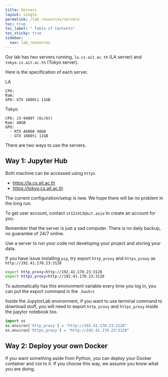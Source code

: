 ```yaml
---
title: Servers
layout: single
permalink: /lab_resources/servers
toc: true
toc_label: " Table of Contents"
toc_sticky: true
sidebar:
  nav: lab_resources
---
```


Our lab has two servers running, `la.cs.ait.ac.th` (LA server) and `tokyo.cs.ait.ac.th` (Tokyo server).

Here is the specification of each server.

LA
```
CPU:
Ram:
GPU: GTX 1080ti 11GB
```

Tokyo
```
CPU: i5-9400f (6c/6t)
Ram: 48GB
GPU: 
  - RTX A6000 48GB
  - GTX 1080ti 11GB
```

There are two ways to use the servers.

## Way 1: Jupyter Hub

Both machine can be accessed using `https`
- <https://la.cs.ait.ac.th>
- <https://tokyo.cs.ait.ac.th>

The current configuration/setup is new. We hope there will be no problem in the long run.

To get user account, contact `st121413@ait.asia` to create an account for you.

Remember that the server is just a sad computer. There is no daily backup, no guarantee of 24/7 online.

Use a server to run your code not developing your project and storing your data.

If you have issue installing `pip`, try export `http_proxy` and `https_proxy` as `http://192.41.170.23:3128`

```sh
export http_proxy=http://192.41.170.23:3128
export https_proxy=http://192.41.170.23:3128
```

To automatically has this environment variable every time you log in, you can put the export command in the `.bashrc` 

Inside the JupytorLab environment, if you want to use terminal command to download stuff, you will need to export `http_proxy` and `https_proxy` inside the jupytor notebook too.

```python
import os
os.environ['http_proxy'] = "http://192.41.170.23:3128" 
os.environ['https_proxy'] = "http://192.41.170.23:3128" 
```

## Way 2: Deploy your own Docker

If you want something aside from Python, you can deploy your Docker container and `SSH` to it. If you choose this way, we assume you know what you are doing.